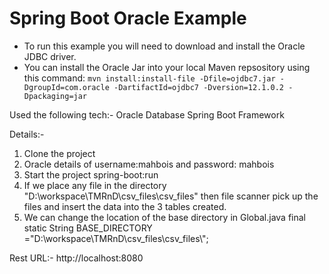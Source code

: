 # Spring Boot Oracle Example

* To run this example you will need to download and install the Oracle JDBC driver.
* You can install the Oracle Jar into your local Maven repsository using this command: `mvn install:install-file -Dfile=ojdbc7.jar -DgroupId=com.oracle -DartifactId=ojdbc7 -Dversion=12.1.0.2 -Dpackaging=jar`


Used the following tech:-
Oracle Database
Spring Boot Framework


Details:-
1) Clone the project
2) Oracle details of username:mahbois and password: mahbois
3) Start the project spring-boot:run
4) If we place any file in the directory "D:\workspace\TMRnD\csv_files\csv_files" then file scanner pick up the files and insert the data into the 3 tables created.
5) We can change the location of the base directory in Global.java
final static String BASE_DIRECTORY ="D:\\workspace\\TMRnD\\csv_files\\csv_files\\";


Rest URL:-
http://localhost:8080
